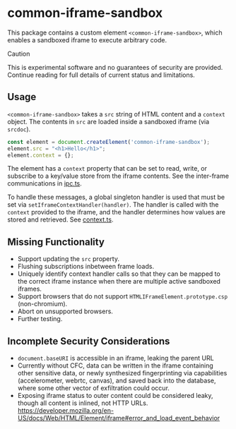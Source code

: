 # common-iframe-sandbox

This package contains a custom element `<common-iframe-sandbox>`, which enables a sandboxed iframe to execute arbitrary code.

> [!CAUTION]
> This is experimental software and no guarantees of security are provided.
> Continue reading for full details of current status and limitations.

## Usage

`<common-iframe-sandbox>` takes a `src` string of HTML content and a `context` object. The contents in `src` are loaded
inside a sandboxed iframe (via `srcdoc`).

```js
const element = document.createElement('common-iframe-sandbox');
element.src = "<h1>Hello</h1>";
element.context = {};
```

The element has a `context` property that can be set to read, write, or subscribe to a key/value store from the iframe contents.
See the inter-frame communications in [ipc.ts](/typescript/packages/common-iframe-sandbox/src/ipc.ts).

To handle these messages, a global singleton handler is used that must be set via `setIframeContextHandler(handler)`. The handler is called with the `context` provided to the iframe, and the handler determines how values are stored and retrieved.
See [context.ts](/typescript/packages/common-iframe-sandbox/src/context.ts).

## Missing Functionality

* Support updating the `src` property.
* Flushing subscriptions inbetween frame loads.
* Uniquely identify context handler calls so that they can be mapped to the correct iframe instance when there are multiple active sandboxed iframes.
* Support browsers that do not support `HTMLIFrameElement.prototype.csp` (non-chromium).
* Abort on unsupported browsers.
* Further testing.

## Incomplete Security Considerations

* `document.baseURI` is accessible in an iframe, leaking the parent URL
* Currently without CFC, data can be written in the iframe containing other sensitive data,
  or newly synthesized fingerprinting via capabilities (accelerometer, webrtc, canvas),
  and saved back into the database, where some other vector of exfiltration could occur.
* Exposing iframe status to outer content could be considered leaky,
  though all content is inlined, not HTTP URLs.
  https://developer.mozilla.org/en-US/docs/Web/HTML/Element/iframe#error_and_load_event_behavior